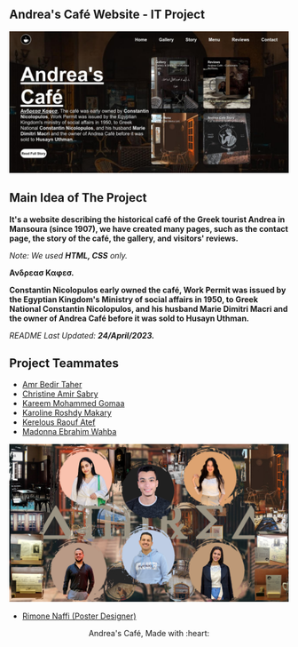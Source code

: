 ## Andrea's Café Website - IT Project

![Andrea Café](./andrea.jpg)

## Main Idea of The Project
**It's a website describing the historical café of the Greek tourist Andrea in Mansoura (since 1907), we have created many pages, such as the contact page, the story of the café, the gallery, and visitors' reviews.**

*Note: We used **HTML, CSS** only.*

**Ανδρεασ Καφεσ.**

**Constantin Nicolopulos early owned the café, Work Permit was issued by the Egyptian Kingdom's Ministry of social affairs in 1950, to Greek National Constantin Nicolopulos, and his husband Marie Dimitri Macri and the owner of Andrea Café before it was sold to Husayn Uthman.**

*README Last Updated: **24/April/2023.***


## Project Teammates
* [Amr Bedir Taher](https://www.linkedin.com/in/amrbedir)
* [Christine Amir Sabry](#)
* [Kareem Mohammed Gomaa](https://www.linkedin.com/in/KareemMohamedGomaa)
* [Karoline Roshdy Makary](#)
* [Kerelous Raouf Atef](#)
* [Madonna Ebrahim Wahba](#)

![Andrea Café Teammates](./Final-prod[jpg].jpg)
* [Rimone Naffi (Poster Designer)](https://www.linkedin.com/in/rimone/)

<p align="center">Andrea's Café, Made with :heart:</p>

